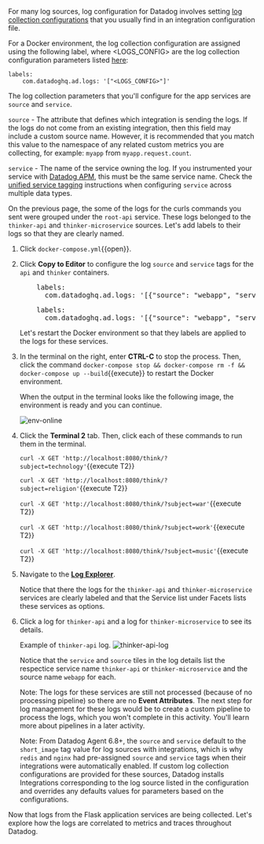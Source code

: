 For many log sources, log configuration for Datadog involves setting <a href="https://docs.datadoghq.com/agent/logs/?tab=tailfiles#custom-log-collection" target="_blank">log collection configurations</a> that you usually find in an integration configuration file. 

For a Docker environment, the log collection configuration are assigned using the following label, where <LOGS_CONFIG> are the log collection configuration parameters listed <a href="https://docs.datadoghq.com/agent/logs/?tab=tailfiles#custom-log-collection" target="_blank">here</a>:

```
labels:
    com.datadoghq.ad.logs: '["<LOGS_CONFIG>"]'
```

The log collection parameters that you'll configure for the app services are `source` and `service`.

`source` - The attribute that defines which integration is sending the logs. If the logs do not come from an existing integration, then this field may include a custom source name. However, it is recommended that you match this value to the namespace of any related custom metrics you are collecting, for example: `myapp` from `myapp.request.count`.

`service` - The name of the service owning the log. If you instrumented your service with <a href="https://docs.datadoghq.com/tracing/" target="_blank">Datadog APM</a>, this must be the same service name. Check the <a href="https://docs.datadoghq.com/getting_started/tagging/unified_service_tagging" target="_blank">unified service tagging</a> instructions when configuring `service` across multiple data types.

On the previous page, the some of the logs for the curls commands you sent were grouped under the `root-api` service. These logs belonged to the `thinker-api` and `thinker-microservice` sources. Let's add labels to their logs so that they are clearly named. 

1. Click `docker-compose.yml`{{open}}.

2. Click **Copy to Editor** to configure the log `source` and `service` tags for the `api` and `thinker` containers.

    <pre class="file" data-filename="docker-compose.yml" data-target="insert" data-marker="# insert api labels here">
       labels:
         com.datadoghq.ad.logs: '[{"source": "webapp", "service": "thinker-api"}]'</pre>

    <pre class="file" data-filename="docker-compose.yml" data-target="insert" data-marker="# insert thinker labels here">
       labels:
         com.datadoghq.ad.logs: '[{"source": "webapp", "service": "thinker-microservice"}]'</pre>

    Let's restart the Docker environment so that they labels are applied to the logs for these services.

3. In the terminal on the right, enter **CTRL-C** to stop the process. Then, click the command `docker-compose stop && docker-compose rm -f && docker-compose up --build`{{execute}} to restart the Docker environment.

     When the output in the terminal looks like the following image, the environment is ready and you can continue.

     ![env-online](collectlogs/assets/env-online.gif)

4. Click the **Terminal 2** tab. Then, click each of these commands to run them in the terminal.

    `curl -X GET 'http://localhost:8080/think/?subject=technology'`{{execute T2}}

    `curl -X GET 'http://localhost:8080/think/?subject=religion'`{{execute T2}}

    `curl -X GET 'http://localhost:8080/think/?subject=war'`{{execute T2}}
    
    `curl -X GET 'http://localhost:8080/think/?subject=work'`{{execute T2}}

    `curl -X GET 'http://localhost:8080/think/?subject=music'`{{execute T2}}

5. Navigate to the <a href="https://app.datadoghq.com/logs" target="_datadog">**Log Explorer**</a>.

    Notice that there the logs for the `thinker-api` and `thinker-microservice` services are clearly labeled and that the Service list under Facets lists these services as options. 

6. Click a log for `thinker-api` and a log for `thinker-microservice` to see its details. 

    Example of `thinker-api` log.
    ![thinker-api-log](collectlogs/assets/thinker-api-log.png)

    Notice that the `service` and `source` tiles in the log details list the respectice service name `thinker-api` or `thinker-microservice` and the source name `webapp` for each. 
    
    Note: The logs for these services are still not processed (because of no processing pipeline) so there are no **Event Attributes**. The next step for log management for these logs would be to create a custom pipeline to process the logs, which you won't complete in this activity. You'll learn more about pipelines in a later activity.

    Note: From Datadog Agent 6.8+, the `source` and `service` default to the `short_image` tag value for log sources with integrations, which is why `redis` and `nginx` had pre-assigned `source` and `service` tags when their integrations were automatically enabled. If custom log collection configurations are provided for these sources, Datadog installs Integrations corresponding to the log source listed in the configuration and overrides any defaults values for parameters based on the configurations.

Now that logs from the Flask application services are being collected. Let's explore how the logs are correlated to metrics and traces throughout Datadog.

